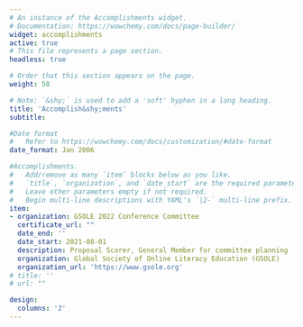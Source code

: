 ```yaml
---
# An instance of the Accomplishments widget.
# Documentation: https://wowchemy.com/docs/page-builder/
widget: accomplishments
active: true
# This file represents a page section.
headless: true

# Order that this section appears on the page.
weight: 50

# Note: `&shy;` is used to add a 'soft' hyphen in a long heading.
title: 'Accomplish&shy;ments'
subtitle:

#Date format
#   Refer to https://wowchemy.com/docs/customization/#date-format
date_format: Jan 2006

#Accomplishments.
#   Add/remove as many `item` blocks below as you like.
#   `title`, `organization`, and `date_start` are the required parameters.
#   Leave other parameters empty if not required.
#   Begin multi-line descriptions with YAML's `|2-` multi-line prefix.
item:
- organization: GSOLE 2022 Conference Committee
  certificate_url: ""
  date_end: ''
  date_start: 2021-08-01
  description: Proposal Scorer, General Member for committee planning
  organization: Global Society of Online Literacy Education (GSOLE)
  organization_url: 'https://www.gsole.org'
# title: ''
# url: ""

design:
  columns: '2' 
---
```

